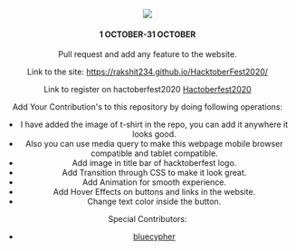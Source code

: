 <p align="center">
    <a href="https://hacktoberfest.digitalocean.com/" target="_blank">
    	<img src="https://hacktoberfest.digitalocean.com/assets/HF-full-logo-b05d5eb32b3f3ecc9b2240526104cf4da3187b8b61963dd9042fdc2536e4a76c.svg" >
    </a>
</p>
<center><h4>1 OCTOBER-31 OCTOBER</h4><center>
Pull request and add any feature to the website.

Link to the site: https://rakshit234.github.io/HacktoberFest2020/

Link to register on hactoberfest2020  [Hactoberfest2020](https://hacktoberfest.digitalocean.com/)

Add Your Contribution's to this repository by doing following operations:
- I have added the image of t-shirt in the repo, you can add it anywhere it looks good.
- Also you can use media query to make this webpage mobile browser compatible and tablet compatible.
- Add image in title bar of hacktoberfest logo.
- Add Transition through CSS to make it look great.
- Add Animation for smooth experience.
- Add Hover Effects on buttons and links in the website.
- Change text color inside the button.

Special Contributors:
* [bluecypher](https://github.com/bluecypher)
